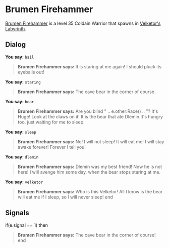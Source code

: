 # Brumen Firehammer



[Brumen Firehammer](/npc/112034) is a level 35 Coldain Warrior that spawns in [Velketor's Labyrinth](/zone/112).



## Dialog

**You say:** `hail`



>**Brumen Firehammer says:** It is staring at me again!  I should pluck its eyeballs out!

**You say:** `staring`



>**Brumen Firehammer says:** The cave bear in the corner of course.

**You say:** `bear`



>**Brumen Firehammer says:** Are you blind " .. e.other:Race() .. "? It's Huge! Look at the claws on it! It is the bear that ate Dlemin.It's hungry too, just waiting for me to sleep.

**You say:** `sleep`



>**Brumen Firehammer says:** No! I will not sleep! It will eat me! I will stay awake forever! Forever I tell you!

**You say:** `dlemin`



>**Brumen Firehammer says:** Dlemin was my best friend!  Now he is not here!  I will avenge him some day, when the bear stops staring at me.

**You say:** `velketor`



>**Brumen Firehammer says:** Who is this Velketor!  All I know is the bear will eat me if I sleep, so I will never sleep!
end



## Signals

if(e.signal == 1) then


>**Brumen Firehammer says:** The cave bear in the corner of course!
end